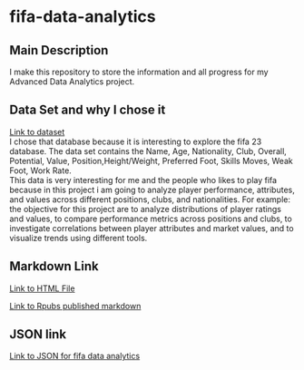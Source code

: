 # fifa-data-analytics
## Main Description
I make this repository to store the information and all progress  for my Advanced Data Analytics project.

## Data Set and why I chose it
[Link to dataset](https://www.kaggle.com/datasets/stefanoleone992/fifa-23-complete-player-dataset)   
I chose that database because it is interesting to explore the fifa 23 database. The data set contains the Name, Age, Nationality, Club, Overall, Potential, Value, Position,Height/Weight, Preferred Foot, Skills Moves, Weak Foot, Work Rate.   
This data is very interesting for me and the people who likes to play fifa because in this project i am going to analyze player performance, attributes, and values across different positions, clubs, and nationalities. 
For example: the objective for this project are to analyze distributions of player ratings and values, to compare performance metrics across positions and clubs, to investigate correlations between player attributes and market values, and to visualize trends using different tools.

## Markdown Link
[Link to HTML File](fifaplayersproject.html)

[Link to Rpubs published markdown](https://rpubs.com/gianca907/1346747)

## JSON link
[Link to JSON for fifa data analytics](https://github.com/Gianca-hub/fifa-data-analytics.json)


